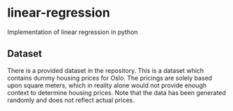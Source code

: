 # linear-regression
Implementation of linear regression in python

## Dataset
There is a provided dataset in the repository. This is a dataset which contains dummy housing prices for Oslo. The pricings are solely based upon square meters, which in reality alone would not provide enough context to determine housing prices. Note that the data has been generated randomly and does not reflect actual prices. 
